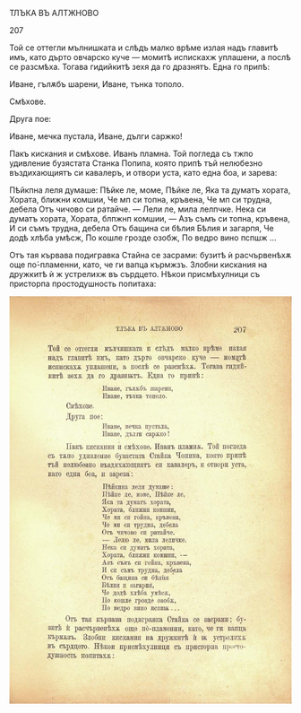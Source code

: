 ﻿ТЛЪКА ВЪ АЛТЖНОВО

207

Той се оттегли мълнишката и слѣдъ малко врѣме излая надъ главитѣ имъ, като дърто овчарско куче — момитѣ испискахж уплашени, а послѣ се разсмѣха. Тогава гидийкитѣ зехя да го дразнятъ. Една го припѣ:

Иване, гълѫбъ шарени, Иване, тънка тополо.

Смѣхове.

Друга пое:

Иване, мечка пустала, Иване, дълги саржко!

Пакъ кискания и смѣхове. Иванъ пламна. Той погледа съ тжпо удивление бузястата Станка Попипа, която припѣ тъй нелюбезно въздихающиятъ си кавалеръ, и отвори уста, като една боа, и зарева:

Пѣйкпна леля думаше: Пѣйке ле, моме, Пѣйке ле, Яка та думатъ хората, Хората, ближни комшии, Че мп си топна, кръвена, Че мп си трудна, дебела Отъ чичово си ратайче. — Лели ле, мила лелпчке. Нека си думатъ хората, Хората, блпжнп комшии, — Азъ съмъ си топна, кръвена, И си съмъ трудна, дебела Отъ бащина си бѣлия Бѣлия и загарпя, Че додѣ хлѣба умѣсж, По кошле грозде озобж, По ведро вино пспшж ...

Отъ тая кървава подигравка Стайна се засрами: бузитѣ ѝ расчървенѣхѫ още по́-пламенни, като, че ги вапца кърмжзъ. Злобни кискания на дружкитѣ ѝ ж устрелихж въ сърдцето. Нѣкои присмѣхулници съ присторпа простодушность попитаха:

![original](images/234.jpg)

